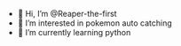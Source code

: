 - 👋 Hi, I’m @Reaper-the-first
- 👀 I’m interested in pokemon auto catching
- 🌱 I’m currently learning python

<!---
Reaper-the-first/Reaper-the-first is a ✨ special ✨ repository because its `README.md` (this file) appears on your GitHub profile.
You can click the Preview link to take a look at your changes.
--->
